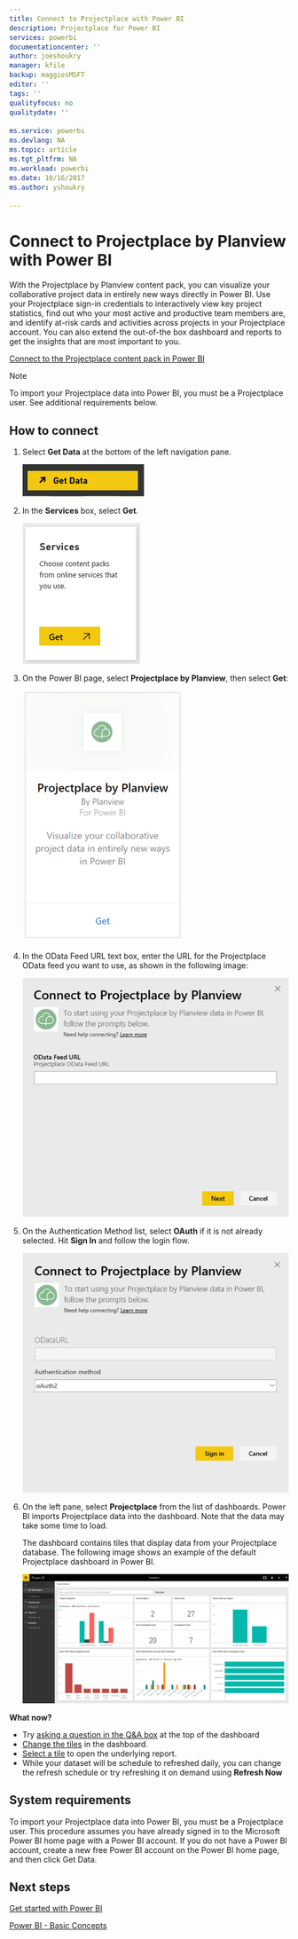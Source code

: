 ```yaml
---
title: Connect to Projectplace with Power BI
description: Projectplace for Power BI
services: powerbi
documentationcenter: ''
author: joeshoukry
manager: kfile
backup: maggiesMSFT
editor: ''
tags: ''
qualityfocus: no
qualitydate: ''

ms.service: powerbi
ms.devlang: NA
ms.topic: article
ms.tgt_pltfrm: NA
ms.workload: powerbi
ms.date: 10/16/2017
ms.author: yshoukry

---
```

# Connect to Projectplace by Planview with Power BI
With the Projectplace by Planview content pack, you can visualize your collaborative project data in entirely new ways directly in Power BI. Use your Projectplace sign-in credentials to interactively view key project statistics, find out who your most active and productive team members are, and identify at-risk cards and activities across projects in your Projectplace account. You can also extend the out-of-the box dashboard and reports to get the insights that are most important to you.

[Connect to the Projectplace content pack in Power BI](https://app.powerbi.com/getdata/services/projectplace)

>[!NOTE]
>To import your Projectplace data into Power BI, you must be a Projectplace user. See additional requirements below.

## How to connect
1. Select **Get Data** at the bottom of the left navigation pane.
   
    ![](media/service-connect-to-projectplace/get.png)
2. In the **Services** box, select **Get**.
   
    ![](media/service-connect-to-projectplace/services.png)
3. On the Power BI page, select **Projectplace by Planview**, then select **Get**:  
   
    ![](media/service-connect-to-projectplace/projectplace.png)
4. In the OData Feed URL text box, enter the URL for the Projectplace OData feed you want to use, as shown in the following image:
   
    ![](media/service-connect-to-projectplace/params.png)
5. On the Authentication Method list, select **OAuth** if it is not already selected. Hit **Sign In** and follow the login flow.  
   
   ![](media/service-connect-to-projectplace/creds.png)
6. On the left pane, select **Projectplace** from the list of dashboards. Power BI imports Projectplace data into the dashboard. Note that the data may take some time to load.  
   
    The dashboard contains tiles that display data from your Projectplace database. The following image shows an example of the default Projectplace dashboard in Power BI.
   
    ![](media/service-connect-to-projectplace/dashboard.png)

**What now?**

* Try [asking a question in the Q&A box](service-q-and-a.md) at the top of the dashboard
* [Change the tiles](service-dashboard-edit-tile.md) in the dashboard.
* [Select a tile](service-dashboard-tiles.md) to open the underlying report.
* While your dataset will be schedule to refreshed daily, you can change the refresh schedule or try refreshing it on demand using **Refresh Now**

## System requirements
To import your Projectplace data into Power BI, you must be a Projectplace user. This procedure assumes you have already signed in to the Microsoft Power BI home page with a Power BI account. If you do not have a Power BI account, create a new free Power BI account on the Power BI home page, and then click Get Data.

## Next steps
[Get started with Power BI](service-get-started.md)

[Power BI - Basic Concepts](service-basic-concepts.md)

